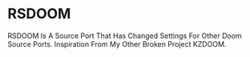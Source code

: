 # RSDOOM
RSDOOM Is A Source Port That Has Changed Settings For Other Doom Source Ports. Inspiration From My Other Broken Project KZDOOM.
